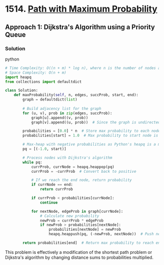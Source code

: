 # 1514. [Path with Maximum Probability](https://leetcode.com/problems/path-with-maximum-probability/)

## Approach 1: Dijkstra's Algorithm using a Priority Queue

### Solution
python
```python
# Time Complexity: O((n + m) * log n), where n is the number of nodes and m is the number of edges
# Space Complexity: O(n + m)
import heapq
from collections import defaultdict

class Solution:
    def maxProbability(self, n, edges, succProb, start, end):
        graph = defaultdict(list)
        
        # Build adjacency list for the graph
        for (u, v), prob in zip(edges, succProb):
            graph[u].append((v, prob))
            graph[v].append((u, prob))  # Since the graph is undirected

        probabilities = [0.0] * n  # Store max probability to each node
        probabilities[start] = 1.0  # Max probability to start node is 1

        # Max-heap with negative probabilities as Python's heapq is a min-heap
        pq = [(-1.0, start)]

        # Process nodes with Dijkstra's algorithm
        while pq:
            currProb, currNode = heapq.heappop(pq)
            currProb = -currProb  # Convert back to positive

            # If we reach the end node, return probability
            if currNode == end:
                return currProb

            if currProb < probabilities[currNode]:
                continue

            for nextNode, edgeProb in graph[currNode]:
                # Calculate new probability
                newProb = currProb * edgeProb
                if newProb > probabilities[nextNode]:
                    probabilities[nextNode] = newProb
                    heapq.heappush(pq, (-newProb, nextNode))  # Push negative to maintain max-heap property

        return probabilities[end]  # Return max probability to reach end node
```

This problem is effectively a modification of the shortest path problem or Dijkstra's algorithm by changing distance sums to probabilities multiplied.

